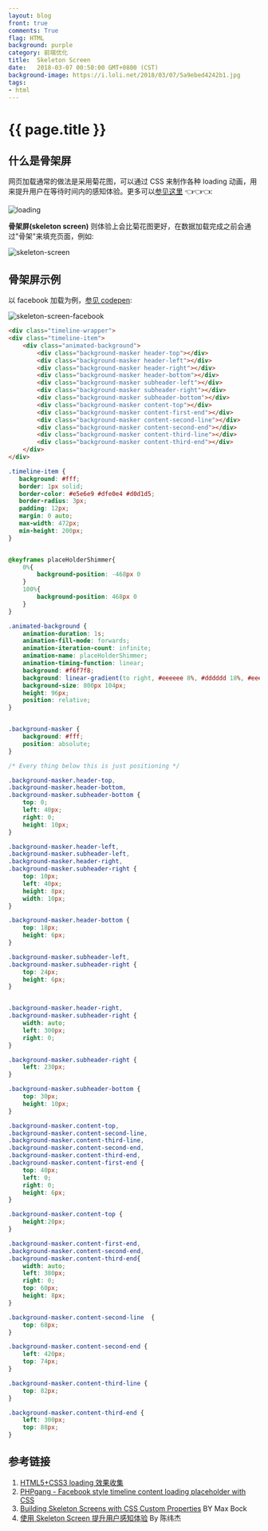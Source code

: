 ```yaml
---
layout: blog
front: true
comments: True
flag: HTML
background: purple
category: 前端优化
title:  Skeleton Screen
date:   2018-03-07 00:50:00 GMT+0800 (CST)
background-image: https://i.loli.net/2018/03/07/5a9ebed4242b1.jpg
tags:
- html
---
```

# {{ page.title }}

## 什么是骨架屏

网页加载通常的做法是采用菊花图，可以通过 CSS 来制作各种 loading 动画，用来提升用户在等待时间内的感知体验。更多可以[参见这里](https://www.qianduan.net/free-html5-css3-loaders-preloaders/) 👈👈👈:

![loading](http://img.lanrentuku.com/img/allimg/1212/5-121204193R0-50.gif)

**骨架屏(skeleton screen)** 则体验上会比菊花图更好，在数据加载完成之前会通过"骨架"来填充页面，例如:

![skeleton-screen](https://i.loli.net/2018/03/07/5a9ebed4242b1.jpg)

## 骨架屏示例

以 facebook 加载为例，[参见 codepen](https://codepen.io/lilugirl/pen/XNRZrJ):

![skeleton-screen-facebook](https://i.loli.net/2018/03/07/5a9ec2a692173.gif)

```HTML
<div class="timeline-wrapper">
<div class="timeline-item">
    <div class="animated-background">
        <div class="background-masker header-top"></div>
        <div class="background-masker header-left"></div>
        <div class="background-masker header-right"></div>
        <div class="background-masker header-bottom"></div>
        <div class="background-masker subheader-left"></div>
        <div class="background-masker subheader-right"></div>
        <div class="background-masker subheader-bottom"></div>
        <div class="background-masker content-top"></div>
        <div class="background-masker content-first-end"></div>
        <div class="background-masker content-second-line"></div>
        <div class="background-masker content-second-end"></div>
        <div class="background-masker content-third-line"></div>
        <div class="background-masker content-third-end"></div>
    </div>
</div>
```

```CSS
.timeline-item {
   background: #fff;
   border: 1px solid;
   border-color: #e5e6e9 #dfe0e4 #d0d1d5;
   border-radius: 3px;
   padding: 12px;
   margin: 0 auto;
   max-width: 472px;
   min-height: 200px;
}


@keyframes placeHolderShimmer{
    0%{
        background-position: -468px 0
    }
    100%{
        background-position: 468px 0
    }
}

.animated-background {
    animation-duration: 1s;
    animation-fill-mode: forwards;
    animation-iteration-count: infinite;
    animation-name: placeHolderShimmer;
    animation-timing-function: linear;
    background: #f6f7f8;
    background: linear-gradient(to right, #eeeeee 8%, #dddddd 18%, #eeeeee 33%);
    background-size: 800px 104px;
    height: 96px;
    position: relative;
}


.background-masker {
    background: #fff;
    position: absolute;
}

/* Every thing below this is just positioning */

.background-masker.header-top,
.background-masker.header-bottom,
.background-masker.subheader-bottom {
    top: 0;
    left: 40px;
    right: 0;
    height: 10px;
}

.background-masker.header-left,
.background-masker.subheader-left,
.background-masker.header-right,
.background-masker.subheader-right {
    top: 10px;
    left: 40px;
    height: 8px;
    width: 10px;
}

.background-masker.header-bottom {
    top: 18px;
    height: 6px;
}

.background-masker.subheader-left,
.background-masker.subheader-right {
    top: 24px;
    height: 6px;
}


.background-masker.header-right,
.background-masker.subheader-right {
    width: auto;
    left: 300px;
    right: 0;
}

.background-masker.subheader-right {
    left: 230px;
}

.background-masker.subheader-bottom {
    top: 30px;
    height: 10px;
}

.background-masker.content-top,
.background-masker.content-second-line,
.background-masker.content-third-line,
.background-masker.content-second-end,
.background-masker.content-third-end,
.background-masker.content-first-end {
    top: 40px;
    left: 0;
    right: 0;
    height: 6px;
}

.background-masker.content-top {
    height:20px;
}

.background-masker.content-first-end,
.background-masker.content-second-end,
.background-masker.content-third-end{
    width: auto;
    left: 380px;
    right: 0;
    top: 60px;
    height: 8px;
}

.background-masker.content-second-line  {
    top: 68px;
}

.background-masker.content-second-end {
    left: 420px;
    top: 74px;
}

.background-masker.content-third-line {
    top: 82px;
}

.background-masker.content-third-end {
    left: 300px;
    top: 88px;
}
```

## 参考链接

1. [HTML5+CSS3 loading 效果收集](https://www.qianduan.net/free-html5-css3-loaders-preloaders/)
1. [PHPgang - Facebook style timeline content loading placeholder with CSS](https://www.phpgang.com/facebook-style-timeline-content-loading-placeholder-with-css_4994.html)
1. [Building Skeleton Screens with CSS Custom Properties](https://css-tricks.com/building-skeleton-screens-css-custom-properties/) BY Max Bock
1. [使用 Skeleton Screen 提升用户感知体验](https://cloud.tencent.com/developer/article/1006169) By 陈纬杰